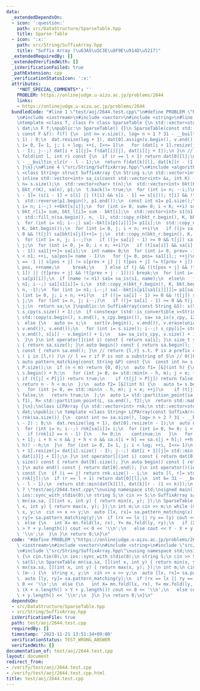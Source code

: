 ```yaml
---
data:
  _extendedDependsOn:
  - icon: ':question:'
    path: src/DataStructure/SparseTable.hpp
    title: Sparse-Table
  - icon: ':x:'
    path: src/String/SuffixArray.hpp
    title: "Suffix Array (\u63A5\u5C3E\u8F9E\u914D\u5217)"
  _extendedRequiredBy: []
  _extendedVerifiedWith: []
  _isVerificationFailed: true
  _pathExtension: cpp
  _verificationStatusIcon: ':x:'
  attributes:
    '*NOT_SPECIAL_COMMENTS*': ''
    PROBLEM: https://onlinejudge.u-aizu.ac.jp/problems/2644
    links:
    - https://onlinejudge.u-aizu.ac.jp/problems/2644
  bundledCode: "#line 1 \"test/aoj/2644.test.cpp\"\n#define PROBLEM \"https://onlinejudge.u-aizu.ac.jp/problems/2644\"\
    \n#include <iostream>\n#include <vector>\n#include <string>\n#line 3 \"src/DataStructure/SparseTable.hpp\"\
    \ntemplate <class T, class F> class SparseTable {\n std::vector<std::vector<T>>\
    \ dat;\n F f;\npublic:\n SparseTable() {}\n SparseTable(const std::vector<T> &v,\
    \ const F &f): f(f) {\n  int n= v.size(), log= n > 1 ? 31 - __builtin_clz(n -\
    \ 1) : 0;\n  dat.resize(log + 1), dat[0].assign(v.begin(), v.end());\n  for (int\
    \ i= 0, I= 1, j; i < log; ++i, I<<= 1)\n   for (dat[i + 1].resize(j= dat[i].size()\
    \ - I); j--;) dat[i + 1][j]= f(dat[i][j], dat[i][j + I]);\n }\n // [l, r)\n T\
    \ fold(int l, int r) const {\n  if (r == l + 1) return dat[0][l];\n  int k= 31\
    \ - __builtin_clz(r - l - 1);\n  return f(dat[k][l], dat[k][r - (1 << k)]);\n\
    \ }\n};\n#line 4 \"src/String/SuffixArray.hpp\"\n#include <algorithm>\ntemplate\
    \ <class String> struct SuffixArray {\n String s;\n std::vector<int> sa;\n static\
    \ inline std::vector<int> sa_is(const std::vector<int> &s, int K) {\n  const int\
    \ n= s.size();\n  std::vector<char> t(n);\n  std::vector<int> bkt(K, 0), bkt_l(K),\
    \ bkt_r(K), sa(n), p1;\n  t.back()= true;\n  for (int i= n; --i;)\n   if (t[i\
    \ - 1]= (s[i - 1] < s[i] || (t[i] && s[i - 1] == s[i])); t[i] && !t[i - 1]) p1.push_back(i);\n\
    \  std::reverse(p1.begin(), p1.end());\n  const int n1= p1.size();\n  for (int\
    \ i= n; i--;) ++bkt[s[i]];\n  for (int i= 0, sum= 0; i < K; ++i) sum+= bkt[i],\
    \ bkt_r[i]= sum, bkt_l[i]= sum - bkt[i];\n  std::vector<int> s1(n1), sa1(n1);\n\
    \  std::fill_n(sa.begin(), n, -1), std::copy_n(bkt_r.begin(), K, bkt.begin());\n\
    \  for (int i= n1; i--;) sa[--bkt[s[p1[i]]]]= p1[i];\n  std::copy_n(bkt_l.begin(),\
    \ K, bkt.begin());\n  for (int i= 0, j; i < n; ++i)\n   if ((j= sa[i] - 1) >=\
    \ 0 && !t[j]) sa[bkt[s[j]]++]= j;\n  std::copy_n(bkt_r.begin(), K, bkt.begin());\n\
    \  for (int i= n, j; i--;)\n   if ((j= sa[i] - 1) >= 0 && t[j]) sa[--bkt[s[j]]]=\
    \ j;\n  for (int i= 0, j= 0; i < n; ++i)\n   if (t[sa[i]] && sa[i] > 0 && !t[sa[i]\
    \ - 1]) sa1[j++]= sa[i];\n  int name= 0;\n  for (int i= 0, prev= -1, j, pos; i\
    \ < n1; ++i, sa[pos]= name - 1)\n   for (j= 0, pos= sa1[i];; ++j)\n    if (prev\
    \ == -1 || s[pos + j] != s[prev + j] || t[pos + j] != t[prev + j]) {\n     prev=\
    \ pos, ++name;\n     break;\n    } else if (j && ((t[pos + j] && !t[pos + j -\
    \ 1]) || (t[prev + j] && !t[prev + j - 1]))) break;\n  for (int i= n1; i--;) s1[i]=\
    \ sa[p1[i]];\n  if (name != n1) sa1= sa_is(s1, name);\n  else\n   for (int i=\
    \ n1; i--;) sa1[s1[i]]= i;\n  std::copy_n(bkt_r.begin(), K, bkt.begin()), std::fill_n(sa.begin(),\
    \ n, -1);\n  for (int i= n1; i--;) sa[--bkt[s[p1[sa1[i]]]]]= p1[sa1[i]];\n  for\
    \ (int i= 0, j; i < n; ++i)\n   if ((j= sa[i] - 1) >= 0 && !t[j]) sa[bkt_l[s[j]]++]=\
    \ j;\n  for (int i= n, j; i--;)\n   if ((j= sa[i] - 1) >= 0 && t[j]) sa[--bkt_r[s[j]]]=\
    \ j;\n  return sa;\n }\npublic:\n SuffixArray(const String &S): s(S) {\n  std::vector<int>\
    \ s_cpy(s.size() + 1);\n  if constexpr (std::is_convertible_v<String, std::string>)\
    \ std::copy(s.begin(), s.end(), s_cpy.begin()), sa= sa_is(s_cpy, 128), sa.erase(sa.begin());\n\
    \  else {\n   auto v= s;\n   sort(v.begin(), v.end()), v.erase(unique(v.begin(),\
    \ v.end()), v.end());\n   for (int i= s.size(); i--;) s_cpy[i]= std::lower_bound(v.begin(),\
    \ v.end(), s[i]) - v.begin() + 1;\n   sa= sa_is(s_cpy, v.size() + 1), sa.erase(sa.begin());\n\
    \  }\n }\n int operator[](int i) const { return sa[i]; }\n size_t size() const\
    \ { return sa.size(); }\n auto begin() const { return sa.begin(); }\n auto end()\
    \ const { return sa.end(); }\n // return {l,r} s.t. P is a prefix of S[sa[i]:]\
    \ ( i in [l,r) )\n // l == r if P is not a substring of S\n // O(|P|log|S|)\n\
    \ auto pattern_matching(const String &P) const {\n  const int n= s.size(), m=\
    \ P.size();\n  if (n < m) return {0, 0};\n  auto f1= [&](int h) {\n   auto t=\
    \ s.begin() + h;\n   for (int j= 0, e= std::min(n - h, m); j < e; ++j) {\n   \
    \ if (t[j] < P[j]) return true;\n    if (t[j] > P[j]) return false;\n   }\n  \
    \ return n - h < m;\n  };\n  auto f2= [&](int h) {\n   auto t= s.begin() + h;\n\
    \   for (int j= 0, e= std::min(n - h, m); j < e; ++j)\n    if (t[j] > P[j]) return\
    \ false;\n   return true;\n  };\n  auto L= std::partition_point(sa.begin(), sa.end(),\
    \ f1), R= std::partition_point(L, sa.end(), f2);\n  return std::make_pair(L, R);\n\
    \ }\n};\nclass LCPArray {\n std::vector<int> rnk;\n std::vector<std::vector<int>>\
    \ dat;\npublic:\n template <class String> LCPArray(const SuffixArray<String> &sa):\
    \ rnk(sa.size()) {\n  const int n= sa.size(), log= n > 2 ? 31 - __builtin_clz(n\
    \ - 2) : 0;\n  dat.resize(log + 1), dat[0].resize(n - 1);\n  auto &lcp= dat[0];\n\
    \  for (int i= n; i--;) rnk[sa[i]]= i;\n  for (int i= 0, h= 0; i < n; ++i) {\n\
    \   if (rnk[i] == n - 1) {\n    h= 0;\n    continue;\n   }\n   for (int j= sa[rnk[i]\
    \ + 1]; i + h < n && j + h < n && sa.s[i + h] == sa.s[j + h];) ++h;\n   if ((lcp[rnk[i]]=\
    \ h)) --h;\n  }\n  for (int i= 0, I= 1, j; i < log; ++i, I<<= 1)\n   for (dat[i\
    \ + 1].resize(j= dat[i].size() - I); j--;) dat[i + 1][j]= std::min(dat[i][j],\
    \ dat[i][j + I]);\n }\n int operator[](int i) const { return dat[0][i]; }\n size_t\
    \ size() const { return dat[0].size(); }\n auto begin() const { return dat[0].begin();\
    \ }\n auto end() const { return dat[0].end(); }\n int operator()(int i, int j)\
    \ const {\n  if (i == j) return rnk.size() - i;\n  auto [l, r]= std::minmax(rnk[i],\
    \ rnk[j]);\n  if (r == l + 1) return dat[0][l];\n  int k= 31 - __builtin_clz(r\
    \ - l - 1);\n  return std::min(dat[k][l], dat[k][r - (1 << k)]);\n }\n};\n#line\
    \ 7 \"test/aoj/2644.test.cpp\"\nusing namespace std;\nsigned main() {\n cin.tie(0);\n\
    \ ios::sync_with_stdio(0);\n string S;\n cin >> S;\n SuffixArray sa(S);\n SparseTable\
    \ mn(sa.sa, [](int x, int y) { return min(x, y); });\n SparseTable mx(sa.sa, [](int\
    \ x, int y) { return max(x, y); });\n int m;\n cin >> m;\n while (m--) {\n  string\
    \ x, y;\n  cin >> x >> y;\n  auto [lx, rx]= sa.pattern_matching(x);\n  auto [ly,\
    \ ry]= sa.pattern_matching(y);\n  if (rx == lx || ry == ly) cout << 0 << '\\n';\n\
    \  else {\n   int X= mn.fold(lx, rx), Y= mx.fold(ly, ry);\n   if (X + x.length()\
    \ > Y + y.length()) cout << 0 << '\\n';\n   else cout << Y - X + y.length() <<\
    \ '\\n';\n  }\n }\n return 0;\n}\n"
  code: "#define PROBLEM \"https://onlinejudge.u-aizu.ac.jp/problems/2644\"\n#include\
    \ <iostream>\n#include <vector>\n#include <string>\n#include \"src/DataStructure/SparseTable.hpp\"\
    \n#include \"src/String/SuffixArray.hpp\"\nusing namespace std;\nsigned main()\
    \ {\n cin.tie(0);\n ios::sync_with_stdio(0);\n string S;\n cin >> S;\n SuffixArray\
    \ sa(S);\n SparseTable mn(sa.sa, [](int x, int y) { return min(x, y); });\n SparseTable\
    \ mx(sa.sa, [](int x, int y) { return max(x, y); });\n int m;\n cin >> m;\n while\
    \ (m--) {\n  string x, y;\n  cin >> x >> y;\n  auto [lx, rx]= sa.pattern_matching(x);\n\
    \  auto [ly, ry]= sa.pattern_matching(y);\n  if (rx == lx || ry == ly) cout <<\
    \ 0 << '\\n';\n  else {\n   int X= mn.fold(lx, rx), Y= mx.fold(ly, ry);\n   if\
    \ (X + x.length() > Y + y.length()) cout << 0 << '\\n';\n   else cout << Y - X\
    \ + y.length() << '\\n';\n  }\n }\n return 0;\n}\n"
  dependsOn:
  - src/DataStructure/SparseTable.hpp
  - src/String/SuffixArray.hpp
  isVerificationFile: true
  path: test/aoj/2644.test.cpp
  requiredBy: []
  timestamp: '2023-11-21 13:51:34+09:00'
  verificationStatus: TEST_WRONG_ANSWER
  verifiedWith: []
documentation_of: test/aoj/2644.test.cpp
layout: document
redirect_from:
- /verify/test/aoj/2644.test.cpp
- /verify/test/aoj/2644.test.cpp.html
title: test/aoj/2644.test.cpp
---
```

